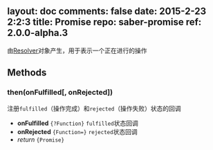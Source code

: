 layout: doc
comments: false
date: 2015-2-23 2:2:3
title: Promise
repo: saber-promise
ref: 2.0.0-alpha.3
---

由[Resolver](resolver.html)对象产生，用于表示一个正在进行的操作

## Methods

### then(onFulfilled[, onRejected])

注册`fulfilled`（操作完成）和`rejected`（操作失败）状态的回调

* **onFulfilled** `{?Function}` `fulfilled`状态回调
* **onRejected** `{Function=}` `rejected`状态回调
* _return_ `{Promise}`